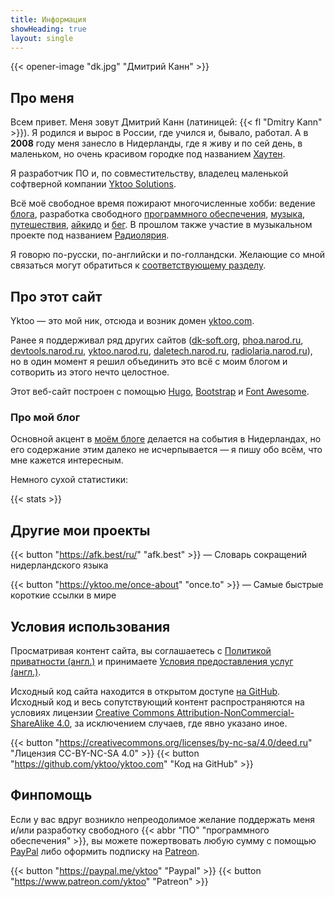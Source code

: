 ```yaml
---
title: Информация
showHeading: true
layout: single
---
```


{{< opener-image "dk.jpg" "Дмитрий Канн" >}}

## Про меня

Всем привет. Меня зовут Дмитрий Канн (латиницей: {{< fl "Dmitry Kann" >}}). Я родился и вырос в России, где учился и, бывало, работал. А в **2008** году меня занесло в Нидерланды, где я живу и по сей день, в маленьком, но очень красивом городке под названием [Хаутен](/blog/posts/0221).

Я разработчик ПО и, по совместительству, владелец маленькой софтверной компании [Yktoo Solutions](https://yktoo.solutions).

Всё моё свободное время пожирают многочисленные хобби: ведение [блога](/), разработка свободного [программного обеспечения](/software), [музыка](/tags/музыка), [путешествия](/tags/путешествия), [айкидо](/tags/айкидо) и [бег](/tags/бег). В прошлом также участие в музыкальном проекте под названием [Радиолярия](/radiolaria).

Я говорю по-русски, по-английски и по-голландски. Желающие со мной связаться могут обратиться к [соответствующему разделу](/about/contact).

## Про этот сайт

Yktoo — это мой ник, отсюда и возник домен <u>yktoo.com</u>.

Ранее я поддерживал ряд других сайтов (<u>dk-soft.org</u>, <u>phoa.narod.ru</u>, <u>devtools.narod.ru</u>, <u>yktoo.narod.ru</u>, <u>daletech.narod.ru</u>, <u>radiolaria.narod.ru</u>), но в один момент я решил объединить это всё с моим блогом и сотворить из этого нечто целостное.

Этот веб-сайт построен с помощью [Hugo](https://gohugo.io/), [Bootstrap](http://getbootstrap.com/) и [Font Awesome](https://fontawesome.com/).

### Про мой блог

Основной акцент в [моём блоге](/) делается на события в Нидерландах, но его содержание этим далеко не исчерпывается — я пишу обо всём, что мне кажется интересным.

Немного сухой статистики:

{{< stats >}}

## Другие мои проекты

{{< button "https://afk.best/ru/" "afk.best" >}} — Словарь сокращений нидерландского языка

{{< button "https://yktoo.me/once-about" "once.to" >}} — Самые быстрые короткие ссылки в мире

## Условия использования

Просматривая контент сайта, вы соглашаетесь с [Политикой приватности (англ.)](en;/about/privacy) и принимаете [Условия предоставления услуг (англ.)](en;/about/tos).

Исходный код сайта находится в открытом доступе [на GitHub](https://github.com/yktoo/yktoo.com). Исходный код и весь сопутствующий контент распространяются на условиях лицензии [Creative Commons Attribution-NonCommercial-ShareAlike 4.0](https://creativecommons.org/licenses/by-sa/4.0/deed.ru), за исключением случаев, где явно указано иное.

{{< button "https://creativecommons.org/licenses/by-nc-sa/4.0/deed.ru" "<i class='fab fa-creative-commons'></i><i class='fab fa-creative-commons-by'></i><i class='fab fa-creative-commons-nc'></i><i class='fab fa-creative-commons-sa mr-1'></i>Лицензия CC-BY-NC-SA 4.0" >}}
{{< button "https://github.com/yktoo/yktoo.com" "<i class='fab fa-github mr-1'></i>Код на GitHub" >}}

## Финпомощь

Если у вас вдруг возникло непреодолимое желание поддержать меня и/или разработку свободного {{< abbr "ПО" "программного обеспечения" >}}, вы можете пожертвовать любую сумму с помощью [PayPal](https://paypal.me/yktoo) либо оформить подписку на [Patreon](https://www.patreon.com/yktoo).

{{< button "https://paypal.me/yktoo" "<i class='fab fa-paypal mr-1'></i>Paypal" >}}
{{< button "https://www.patreon.com/yktoo" "<i class='fab fa-patreon mr-1'></i>Patreon" >}}
